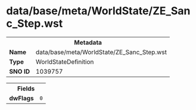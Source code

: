 <h1>data/base/meta/WorldState/ZE_Sanc_Step.wst</h1><table><tr><th colspan="100%">Metadata</th></tr><tr><td><b>Name</b></td><td>data/base/meta/WorldState/ZE_Sanc_Step.wst</td></tr><tr><td><b>Type</b></td><td>WorldStateDefinition</td></tr><tr><td><b>SNO ID</b></td><td>1039757</td></tr></table>

<table><tr><th colspan="100%">Fields</th></tr><tr><td><b>dwFlags</b></td><td><code>0</code></td></tr></table>

